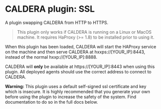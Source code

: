 # CALDERA plugin: SSL

A plugin swapping CALDERA from HTTP to HTTPS.

> This plugin only works if CALDERA is running on a Linux or MacOS machine. It requires HaProxy (>= 1.8) to be installed prior to using it.

When this plugin has been loaded, CALDERA will start the HAProxy service on the machine and then serve CALDERA at hxxps://[YOUR_IP]:8443, instead of the normal hxxp://[YOUR_IP]:8888.

CALDERA will **only** be available at https://[YOUR_IP]:8443 when using this plugin. All deployed agents should use the correct address to connect to CALDERA. 

**Warning:** This plugin uses a default self-signed ssl certificate and key which is insecure.
It is highly recommended that you generate your own before using the plugin to increase the safety of the system.
Find documentation to do so in the full docs below. 

